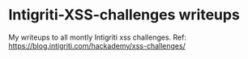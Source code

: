 # Intigriti-XSS-challenges writeups
My writeups to all montly Intigriti xss challenges. 
Ref: https://blog.intigriti.com/hackademy/xss-challenges/
